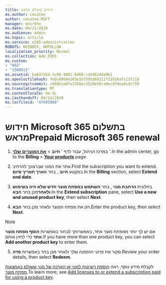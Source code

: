 ```yaml
---
title: חידוש משולם מראש
ms.author: cmcatee
author: cmcatee-MSFT
manager: mnirkhe
ms.date: 04/21/2020
ms.audience: Admin
ms.topic: article
ms.service: o365-administration
ROBOTS: NOINDEX, NOFOLLOW
localization_priority: Normal
ms.collection: Adm_O365
ms.custom:
- "662"
- "1500012"
ms.assetid: ba037d2d-3c99-4d01-8d60-ca5d624da9b1
ms.openlocfilehash: fe0c8066e203e1b7395d69211f31916afc137c18
ms.sourcegitcommit: c6692ce0fa1358ec3529e59ca0ecdfdea4cdc759
ms.translationtype: MT
ms.contentlocale: he-IL
ms.lasthandoff: 09/14/2020
ms.locfileid: "47693988"
---
```

# <a name="prepaid-microsoft-365-renewal"></a><span data-ttu-id="2cf84-102">חידוש Microsoft 365 בתשלום מראש</span><span class="sxs-lookup"><span data-stu-id="2cf84-102">Prepaid Microsoft 365 renewal</span></span>

1. <span data-ttu-id="2cf84-103">במרכז הניהול, עבור לדף ' **חיוב** \> **[את המוצרים שלך](https://go.microsoft.com/fwlink/p/?linkid=842054)** '.</span><span class="sxs-lookup"><span data-stu-id="2cf84-103">In the admin center, go to the **Billing** \> **[Your products](https://go.microsoft.com/fwlink/p/?linkid=842054)** page.</span></span>

2. <span data-ttu-id="2cf84-104">אתר את המנוי שברצונך להרחיב.</span><span class="sxs-lookup"><span data-stu-id="2cf84-104">Find the subscription you want to extend.</span></span> <span data-ttu-id="2cf84-105">במקטע **חיוב** , בחר **הארך תאריך סיום**.</span><span class="sxs-lookup"><span data-stu-id="2cf84-105">In the **Billing** section, select **Extend end date**.</span></span>

3. <span data-ttu-id="2cf84-106">בחלונית **הרחבת מנוי** , בחר **השתמש במפתח מוצר חדש שלא היה בשימוש ולאחר**מכן בחר **הבא**.</span><span class="sxs-lookup"><span data-stu-id="2cf84-106">In the **Extend subscription** pane, select **Use a new and unused product key**, then select **Next**.</span></span>

4. <span data-ttu-id="2cf84-107">הזן את מפתח המוצר ולאחר מכן בחר **הבא**.</span><span class="sxs-lookup"><span data-stu-id="2cf84-107">Enter the product key, then select **Next**.</span></span>

> [!NOTE]
> <span data-ttu-id="2cf84-108">אם יש לך יותר ממפתח מוצר אחד, באפשרותך לבחור באפשרות **הוסף מפתח מוצר אחר** כדי להזין אותם.</span><span class="sxs-lookup"><span data-stu-id="2cf84-108">If you have more than one product key, you can select **Add another product key** to enter them.</span></span>

5. <span data-ttu-id="2cf84-109">סקור את פרטי ההזמנה שלך ולאחר מכן בחר באפשרות **פדה**.</span><span class="sxs-lookup"><span data-stu-id="2cf84-109">Review your order details, then select **Redeem**.</span></span>

<span data-ttu-id="2cf84-110">לקבלת מידע נוסף, ראה [הוספת רשיונות למנוי או הארכה של מנוי ששולם באמצעות מפתח מוצר](https://docs.microsoft.com/microsoft-365/commerce/licenses/add-licenses-using-product-key).</span><span class="sxs-lookup"><span data-stu-id="2cf84-110">To learn more, see [Add licenses to or extend a subscription paid for using a product key](https://docs.microsoft.com/microsoft-365/commerce/licenses/add-licenses-using-product-key).</span></span>